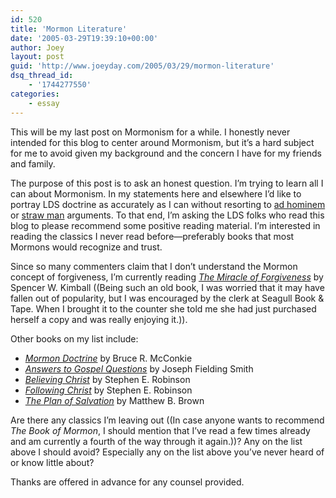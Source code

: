 ```yaml
---
id: 520
title: 'Mormon Literature'
date: '2005-03-29T19:39:10+00:00'
author: Joey
layout: post
guid: 'http://www.joeyday.com/2005/03/29/mormon-literature'
dsq_thread_id:
    - '1744277550'
categories:
    - essay
---
```


This will be my last post on Mormonism for a while. I honestly never intended for this blog to center around Mormonism, but it’s a hard subject for me to avoid given my background and the concern I have for my friends and family.

The purpose of this post is to ask an honest question. I’m trying to learn all I can about Mormonism. In my statements here and elsewhere I’d like to portray LDS doctrine as accurately as I can without resorting to [ad hominem](http://en.wikipedia.org/wiki/Ad_hominem) or [straw man](http://en.wikipedia.org/wiki/Straw_man) arguments. To that end, I’m asking the LDS folks who read this blog to please recommend some positive reading material. I’m interested in reading the classics I never read before—preferably books that most Mormons would recognize and trust.

Since so many commenters claim that I don’t understand the Mormon concept of forgiveness, I’m currently reading <cite>[The Miracle of Forgiveness](http://amzn.com/0884944441/?tag=joeyday-20 "View product details at Amazon")</cite> by Spencer W. Kimball ((Being such an old book, I was worried that it may have fallen out of popularity, but I was encouraged by the clerk at Seagull Book &amp; Tape. When I brought it to the counter she told me she had just purchased herself a copy and was really enjoying it.)).

Other books on my list include:

- <cite>[Mormon Doctrine](http://amzn.com/0884940624/?tag=joeyday-20)</cite> by Bruce R. McConkie
- <cite>[Answers to Gospel Questions](http://amzn.com/0877470049/?tag=joeyday-20)</cite> by Joseph Fielding Smith
- <cite>[Believing Christ](http://amzn.com/1570089264/?tag=joeyday-20)</cite> by Stephen E. Robinson
- <cite>[Following Christ](http://amzn.com/1573450596/?tag=joeyday-20)</cite> by Stephen E. Robinson
- <cite>[The Plan of Salvation](http://amzn.com/1591560888/?tag=joeyday-20)</cite> by Matthew B. Brown

Are there any classics I’m leaving out ((In case anyone wants to recommend <cite>The Book of Mormon</cite>, I should mention that I’ve read a few times already and am currently a fourth of the way through it again.))? Any on the list above I should avoid? Especially any on the list above you’ve never heard of or know little about?

Thanks are offered in advance for any counsel provided.